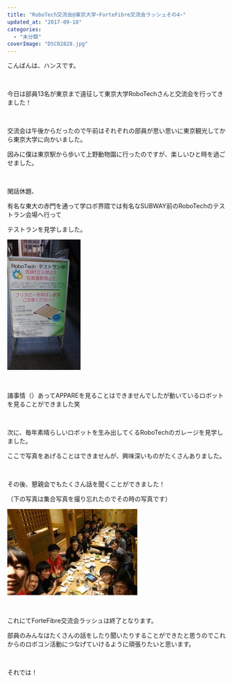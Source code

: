 ```yaml
---
title: "RoboTech交流会@東京大学~ForteFibre交流会ラッシュその4~"
updated_at: "2017-09-18"
categories: 
  - "未分類"
coverImage: "DSC02828.jpg"
---
```


こんばんは、ハンスです。

 

今日は部員13名が東京まで遠征して東京大学RoboTechさんと交流会を行ってきました！

 

交流会は午後からだったので午前はそれぞれの部員が思い思いに東京観光してから東京大学に向かいました。

因みに僕は東京駅から歩いて上野動物園に行ったのですが、楽しいひと時を過ごせました。

 

閑話休題、

有名な東大の赤門を通って学ロボ界隈では有名なSUBWAY前のRoboTechのテストラン会場へ行って

テストランを見学しました。

[![](images/DSC02839-e1505740601392-169x300.jpg)](http://www.fortefibre.net/blog/wp-content/uploads/2017/09/DSC02839-e1505740601392.jpg)

 

諸事情（）あってAPPAREを見ることはできませんでしたが動いているロボットを見ることができました笑

 

次に、毎年素晴らしいロボットを生み出してくるRoboTechのガレージを見学しました。

ここで写真をあげることはできませんが、興味深いものがたくさんありました。

 

その後、懇親会でもたくさん話を聞くことができました！

（下の写真は集合写真を撮り忘れたのでその時の写真です）

[![](images/DSC03025-300x198.jpg)](http://www.fortefibre.net/blog/wp-content/uploads/2017/09/DSC03025.jpg)

 

これにてForteFibre交流会ラッシュは終了となります。

部員のみんなはたくさんの話をしたり聞いたりすることができたと思うのでこれからのロボコン活動につなげていけるように頑張りたいと思います。

 

それでは！
